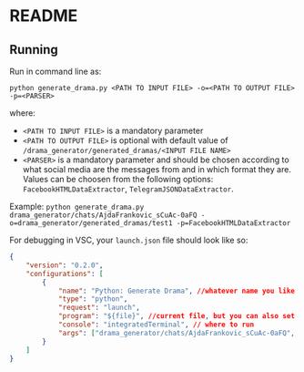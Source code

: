# README

## Running

Run in command line as:

`python generate_drama.py <PATH TO INPUT FILE> -o=<PATH TO OUTPUT FILE> -p=<PARSER>`

where:

- `<PATH TO INPUT FILE>` is a mandatory parameter
- `<PATH TO OUTPUT FILE>` is optional with default value of `/drama_generator/generated_dramas/<INPUT FILE NAME>`
- `<PARSER>` is a mandatory parameter and should be chosen according to what social media are the messages from and in which format they are. Values can be choosen from the following options: `FacebookHTMLDataExtractor`, `TelegramJSONDataExtractor`.  

Example: `python generate_drama.py drama_generator/chats/AjdaFrankovic_sCuAc-0aFQ -o=drama_generator/generated_dramas/test1 -p=FacebookHTMLDataExtractor`

For debugging in VSC, your `launch.json` file should look like so:

```json
{
    "version": "0.2.0",
    "configurations": [
        {
            "name": "Python: Generate Drama", //whatever name you like
            "type": "python",
            "request": "launch",
            "program": "${file}", //current file, but you can also set up a path to your file here
            "console": "integratedTerminal", // where to run
            "args": ["drama_generator/chats/AjdaFrankovic_sCuAc-0aFQ", "-o=drama_generator/generated_dramas/test1", "-p=FacebookHTMLDataExtractor"] //["<PAtH To INPUT FILE>", "-o=<PATH TO OUTPUT FILE>", "-p=<PARSER>", possible other arguments here, enclosed by ""]
        }
    ]
}
```
